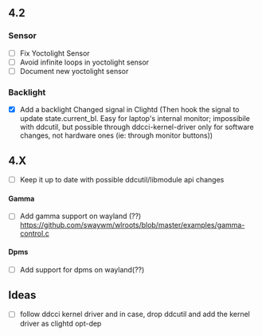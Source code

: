 ## 4.2

### Sensor
- [ ] Fix Yoctolight Sensor
- [ ] Avoid infinite loops in yoctolight sensor
- [ ] Document new yoctolight sensor

### Backlight
- [x] Add a backlight Changed signal in Clightd (Then hook the signal to update state.current_bl. Easy for laptop's internal monitor; impossibile with ddcutil, but possible through ddcci-kernel-driver only for software changes, not hardware ones (ie: through monitor buttons))

## 4.X
- [ ] Keep it up to date with possible ddcutil/libmodule api changes

#### Gamma
- [ ] Add gamma support on wayland (??)
https://github.com/swaywm/wlroots/blob/master/examples/gamma-control.c

#### Dpms
- [ ] Add support for dpms on wayland(??)

## Ideas
- [ ] follow ddcci kernel driver and in case, drop ddcutil and add the kernel driver as clightd opt-dep
